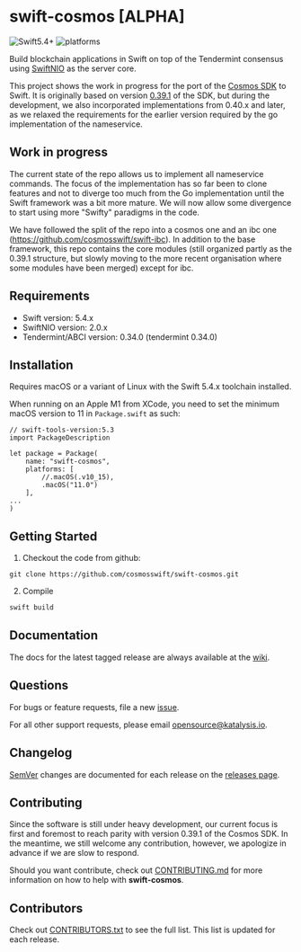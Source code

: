 # swift-cosmos  [ALPHA]

![Swift5.4+](https://img.shields.io/badge/Swift-5.4+-blue.svg)
![platforms](https://img.shields.io/badge/platforms-macOS%20%7C%20linux-orange.svg)

Build blockchain applications in Swift on top of the Tendermint consensus using [SwiftNIO](https://github.com/apple/swift-nio) as the server core.

This project shows the work in progress for the port of the [Cosmos SDK](https://github.com/cosmos/cosmos-sdk) to Swift. It is originally based on version [0.39.1](https://github.com/cosmos/cosmos-sdk/tree/v0.39.1) of the SDK, but during the development, we also incorporated implementations from 0.40.x and later, as we relaxed the requirements for the earlier version required by the go implementation of the nameservice.

## Work in progress
The current state of the repo allows us to implement all nameservice commands. The focus of the implementation has so far been to clone features and not to diverge too much from the Go implementation until the Swift framework was a bit more mature. We will now allow some divergence to start using more "Swifty" paradigms in the code.

We have followed the split of the repo into a cosmos one and an ibc one (https://github.com/cosmosswift/swift-ibc). In addition to the base framework, this repo contains the core modules (still organized partly as the 0.39.1 structure, but slowly moving to the more recent organisation where some modules have been merged) except for ibc. 

## Requirements
- Swift version: 5.4.x
- SwiftNIO version: 2.0.x
- Tendermint/ABCI version: 0.34.0 (tendermint 0.34.0)

## Installation

Requires macOS or a variant of Linux with the Swift 5.4.x toolchain installed.

When running on an Apple M1 from XCode, you need to set the minimum macOS version to 11 in `Package.swift` as such:
```
// swift-tools-version:5.3
import PackageDescription

let package = Package(
    name: "swift-cosmos",
    platforms: [
        //.macOS(.v10_15),
        .macOS("11.0")
    ],
...
)
```

## Getting Started

1. Checkout the code from github:
```
git clone https://github.com/cosmosswift/swift-cosmos.git
```

2. Compile

```bash
swift build
```

## Documentation

The docs for the latest tagged release are always available at the [wiki](https://github.com/CosmosSwift/swift-cosmos/wiki).

## Questions

For bugs or feature requests, file a new [issue](https://github.com/cosmosswift/swift-cosmos/issues).

For all other support requests, please email [opensource@katalysis.io](mailto:opensource@katalysis.io).

## Changelog

[SemVer](https://semver.org/) changes are documented for each release on the [releases page](https://github.com/cosmosswift/swift-cosmos/-/releases).

## Contributing

Since the software is still under heavy development, our current focus is first and foremost to reach parity with version 0.39.1 of the Cosmos SDK. In the meantime, we still welcome any contribution, however, we apologize in advance if we are slow to respond.

Should you want contribute, check out [CONTRIBUTING.md](https://github.com/cosmosswift/swift-cosmos/blob/main/CONTRIBUTING.md) for more information on how to help with **swift-cosmos**.

## Contributors

Check out [CONTRIBUTORS.txt](https://github.com/cosmosswift/swift-cosmos/blob/main/CONTRIBUTORS.txt) to see the full list. This list is updated for each release.
